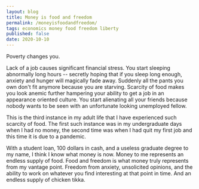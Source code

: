 ```yaml
---
layout: blog
title: Money is food and freedom
permalink: /moneyisfoodandfreedom/
tags: economics money food freedom liberty
published: false
date: 2020-10-10
---
```


Poverty changes you.

Lack of a job causes significant financial stress. You start sleeping abnormally long hours -- secretly hoping that if you sleep long enough, anxiety and hunger will magically fade away. Suddenly all the pants you own don't fit anymore because you are starving. Scarcity of food makes you look anemic further hampering your ability to get a job in an appearance oriented culture. You start alienating all your friends because nobody wants to be seen with an unfortunate looking unemployed fellow.

This is the third instance in my adult life that I have experienced such scarcity of food. The first such instance was in my undergraduate days when I had no money, the second time was when I had quit my first job and this time it is due to a pandemic.

With a student loan, 100 dollars in cash, and a useless graduate degree to my name, I think I know what money is now. Money to me represents an endless supply of food. Food and freedom is what money truly represents from my vantage point. Freedom from anxiety, unsolicited opinions, and the ability to work on whatever you find interesting at that point in time. And an endless supply of chicken tikka.

